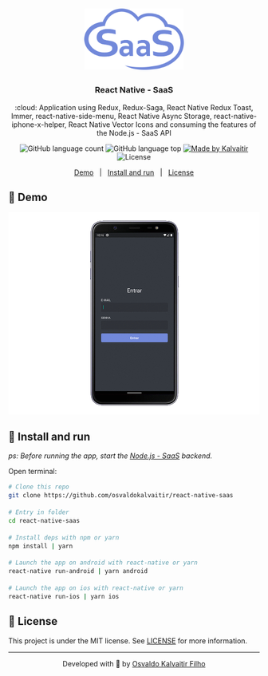 <h1 align="center">
    <img src="/.github/assets/logo.png"
    width="200px"
    alt="Logo" />
</h1>

<h3 align="center">
  React Native - SaaS
</h3>

<p align="center">
  :cloud: Application using Redux, Redux-Saga, React Native Redux Toast, Immer, react-native-side-menu, React Native Async Storage, react-native-iphone-x-helper, React Native Vector Icons and consuming the features of the Node.js - SaaS API
</p>

<p align="center">
  <img alt="GitHub language count" src="https://img.shields.io/github/languages/count/osvaldokalvaitir/react-native-saas.svg?color=00A83A">

  <img alt="GitHub language top" src="https://img.shields.io/github/languages/top/osvaldokalvaitir/react-native-saas.svg?color=00A83A">

  <a href="https://kalvaitir.com/">
    <img alt="Made by Kalvaitir" src="https://img.shields.io/badge/made%20by-Kalvaitir-00A83A">
  </a>

  <img alt="License" src="https://img.shields.io/badge/license-MIT-00A83A">
</p>

<p align="center">
  <a href="#iphone-demo">Demo</a>&nbsp;&nbsp;&nbsp;|&nbsp;&nbsp;&nbsp;<a href="#wrench-install-and-run">Install and run</a>&nbsp;&nbsp;&nbsp;|&nbsp;&nbsp;&nbsp;<a href="#memo-license">License</a>
</p>

## :iphone: Demo

![Demo](/.github/assets/demo.gif)

## :wrench: Install and run

_ps: Before running the app, start the [Node.js - SaaS](https://github.com/osvaldokalvaitir/nodejs-saas) backend._

Open terminal:

```sh
# Clone this repo
git clone https://github.com/osvaldokalvaitir/react-native-saas

# Entry in folder
cd react-native-saas

# Install deps with npm or yarn
npm install | yarn

# Launch the app on android with react-native or yarn
react-native run-android | yarn android

# Launch the app on ios with react-native or yarn
react-native run-ios | yarn ios
```

## :memo: License

This project is under the MIT license. See [LICENSE](/LICENSE) for more information.

---

<p align="center">
Developed with 💚 by <a href="https://www.linkedin.com/in/osvaldokalvaitir">Osvaldo Kalvaitir Filho</a>
</p>
